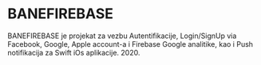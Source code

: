 # BANEFIREBASE
BANEFIREBASE je projekat za vezbu Autentifikacije, Login/SignUp via Facebook, Google, Apple account-a i Firebase Google analitike, kao i Push notifikacija za Swift iOs aplikacije. 2020.
